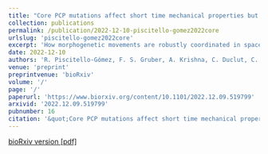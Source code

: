 ```yaml
---
title: "Core PCP mutations affect short time mechanical properties but not tissue morphogenesis in the <i>Drosophila</i> pupal wing"
collection: publications
permalink: /publication/2022-12-10-piscitello-gomez2022core
urlslug: 'piscitello-gomez2022core'
excerpt: 'How morphogenetic movements are robustly coordinated in space and time is a fundamental open question in biology. We study this question using the wing of Drosophila melanogaster, an epithelial tissue that undergoes large-scale tissue flows during pupal stages. We showed previously (Etournay et al., 2015) that pupal wing morphogenesis involves both cellular behaviors that allow relaxation of mechanical tissue stress, as well as cellular behaviors that appear to be actively patterned. The core planar cell polarity (PCP) pathway influences morphogenetic cell movements in many other contexts, which suggests that it could globally pattern active cellular behaviors during pupal wing morphogenesis. We show here, however, that this is not the case: there is no significant phenotype on the cellular dynamics underlying pupal morphogenesis in mutants of core PCP. Furthermore, using laser ablation experiments, coupled with a rheological model to describe the dynamics of the response to laser ablation, we conclude that while core PCP mutations affect the fast timescale response to laser ablation, they do not affect overall tissue mechanics. In conclusion, our work shows that cellular dynamics and tissue shape changes during Drosophila pupal wing morphogenesis are independent of one potential chemical guiding cue, core PCP.'
date: 2022-12-10
authors: 'R. Piscitello-Gómez, F. S. Gruber, A. Krishna, C. Duclut, C. D. Modes, M. Popović, F. Jülicher, N. A. Dye, S. Eaton'
venue: 'preprint'
preprintvenue: 'bioRxiv'
volume: '/'
page: '/'
paperurl: 'https://www.biorxiv.org/content/10.1101/2022.12.09.519799'
arxivid: '2022.12.09.519799'
pubnumber: 16
citation: '&quot;Core PCP mutations affect short time mechanical properties but not tissue morphogenesis in the <i>Drosophila</i> pupal wing&quot;, R. Piscitello-Gómez, F. S. Gruber, A. Krishna, C. Duclut, C. D. Modes, M. Popović, F. Jülicher, N. A. Dye, S. Eaton, <i>bioRxiv:2022.12.09.519799</i> (2022).'
---
```

[bioRxiv version <i class="fa fa-external-link-alt fa-xs" aria-hidden="true"></i>](https://www.biorxiv.org/content/10.1101/2022.12.09.519799)
[[pdf] <i class="fa fa-download fa-xs" aria-hidden="true"></i>](http://charlieduclut.github.io/files/piscitello-gomez2022core.pdf)
<br/>